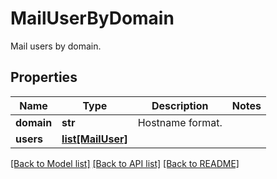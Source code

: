 # MailUserByDomain

Mail users by domain.
## Properties
Name | Type | Description | Notes
------------ | ------------- | ------------- | -------------
**domain** | **str** | Hostname format. | 
**users** | [**list[MailUser]**](MailUser.md) |  | 

[[Back to Model list]](../README.md#documentation-for-models) [[Back to API list]](../README.md#documentation-for-api-endpoints) [[Back to README]](../README.md)


